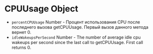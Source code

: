 # CPUUsage Object

* `percentCPUUsage` Number - Процент использования CPU после последнего вызова getCPUUsage. Первый вызов данного метода вернет 0.
* `idleWakeupsPerSecond` Number - The number of average idle cpu wakeups per second since the last call to getCPUUsage. First call returns 0.